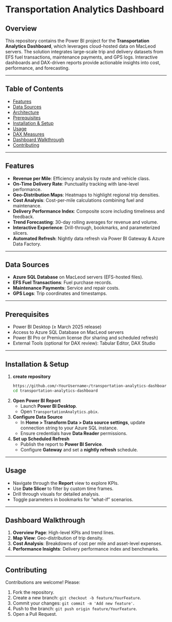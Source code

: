 # Transportation Analytics Dashboard

## Overview

This repository contains the Power BI project for the **Transportation Analytics Dashboard**, which leverages cloud-hosted data on MacLeod servers. The solution integrates large-scale trip and delivery datasets from EFS fuel transactions, maintenance payments, and GPS logs. Interactive dashboards and DAX-driven reports provide actionable insights into cost, performance, and forecasting.

---

## Table of Contents

- [Features](#features)
- [Data Sources](#data-sources)
- [Architecture](#architecture)
- [Prerequisites](#prerequisites)
- [Installation & Setup](#installation--setup)
- [Usage](#usage)
- [DAX Measures](#dax-measures)
- [Dashboard Walkthrough](#dashboard-walkthrough)
- [Contributing](#contributing)

---

## Features

- **Revenue per Mile**: Efficiency analysis by route and vehicle class.
- **On-Time Delivery Rate**: Punctuality tracking with lane-level performance.
- **Geo-Distribution Maps**: Heatmaps to highlight regional trip densities.
- **Cost Analysis**: Cost-per-mile calculations combining fuel and maintenance.
- **Delivery Performance Index**: Composite score including timeliness and feedback.
- **Trend Forecasting**: 30-day rolling averages for revenue and volume.
- **Interactive Experience**: Drill-through, bookmarks, and parameterized slicers.
- **Automated Refresh**: Nightly data refresh via Power BI Gateway & Azure Data Factory.

---

## Data Sources

- **Azure SQL Database** on MacLeod servers (EFS-hosted files).
- **EFS Fuel Transactions**: Fuel purchase records.
- **Maintenance Payments**: Service and repair costs.
- **GPS Logs**: Trip coordinates and timestamps.

---

## Prerequisites

- Power BI Desktop (≥ March 2025 release)
- Access to Azure SQL Database on MacLeod servers
- Power BI Pro or Premium license (for sharing and scheduled refresh)
- External Tools (optional for DAX review): Tabular Editor, DAX Studio

---

## Installation & Setup

1. **create repository**
   ```bash
   https://github.com/<YourUsername>/transportation-analytics-dashboard.git
   cd transportation-analytics-dashboard
   ```
2. **Open Power BI Report**
   - Launch **Power BI Desktop**.
   - Open `TransportationAnalytics.pbix`.
3. **Configure Data Source**
   - In **Home > Transform Data > Data source settings**, update connection string to your Azure SQL instance.
   - Ensure credentials have **Data Reader** permissions.
4. **Set up Scheduled Refresh**
   - Publish the report to **Power BI Service**.
   - Configure **Gateway** and set a **nightly refresh** schedule.

---

## Usage

- Navigate through the **Report** view to explore KPIs.
- Use **Date Slicer** to filter by custom time frames.
- Drill through visuals for detailed analysis.
- Toggle parameters in bookmarks for “what-if” scenarios.

---

## Dashboard Walkthrough



1. **Overview Page**: High-level KPIs and trend lines.
2. **Map View**: Geo-distribution of trip density.
3. **Cost Analysis**: Breakdowns of cost per mile and asset-level expenses.
4. **Performance Insights**: Delivery performance index and benchmarks.

---

## Contributing

Contributions are welcome! Please:

1. Fork the repository.
2. Create a new branch: `git checkout -b feature/YourFeature`.
3. Commit your changes: `git commit -m 'Add new feature'`.
4. Push to the branch: `git push origin feature/YourFeature`.
5. Open a Pull Request.

